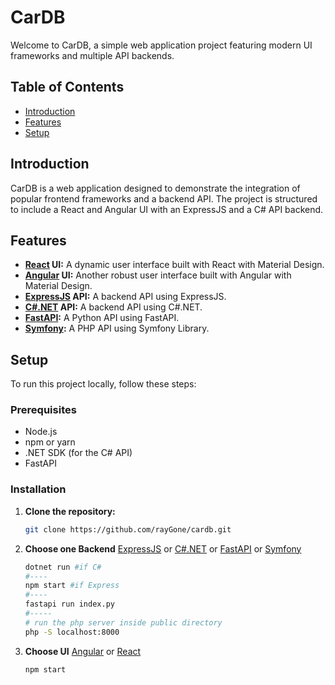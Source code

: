 # CarDB

Welcome to CarDB, a simple web application project featuring modern UI frameworks and multiple API backends.

## Table of Contents

- [Introduction](#introduction)
- [Features](#features)
- [Setup](#setup)

## Introduction

CarDB is a web application designed to demonstrate the integration of popular frontend frameworks and a backend API. The project is structured to include a React and Angular UI with an ExpressJS and a C# API backend.

## Features

- **[React](./UI/CarDB-React) UI:** A dynamic user interface built with React with Material Design.
- **[Angular](./UI/CarDB-Angular) UI:** Another robust user interface built with Angular with Material Design.
- **[ExpressJS](./API/CarDB-Express) API:** A backend API using ExpressJS.
- **[C#.NET](./API/CarDB-CSharp) API:** A backend API using C#.NET.
- **[FastAPI](./API/CarDB-Python-FastAPI):** A Python API using FastAPI.
- **[Symfony](./API/PHP-Symfony):** A PHP API using Symfony Library.

## Setup

To run this project locally, follow these steps:

### Prerequisites

- Node.js
- npm or yarn
- .NET SDK (for the C# API)
- FastAPI

### Installation

1. **Clone the repository:**
   ```sh
   git clone https://github.com/rayGone/cardb.git
2. **Choose one Backend** [ExpressJS](./API/CarDB-Express) or [C#.NET](./API/CarDB-CSharp) or [FastAPI](./API/CarDB-Python-FastAPI) or [Symfony](./API/PHP-Symfony)
    ```sh
    dotnet run #if C#
    #----
    npm start #if Express
    #----
    fastapi run index.py
    #-----
    # run the php server inside public directory
    php -S localhost:8000

3. **Choose UI** [Angular](./UI/CarDB-Angular) or [React](./UI/CarDB-React)
    ```sh
    npm start
